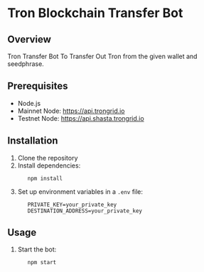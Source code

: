 # Tron Blockchain Transfer Bot

## Overview
Tron Transfer Bot To Transfer Out Tron from the given wallet and seedphrase.

## Prerequisites
- Node.js
- Mainnet Node: https://api.trongrid.io
- Testnet Node: https://api.shasta.trongrid.io

## Installation
1. Clone the repository
2. Install dependencies:
   ```
      npm install
   ```
3. Set up environment variables in a `.env` file:
   ```
      PRIVATE_KEY=your_private_key
      DESTINATION_ADDRESS=your_private_key
   ```

## Usage
1. Start the bot:
   ```
      npm start
   ```